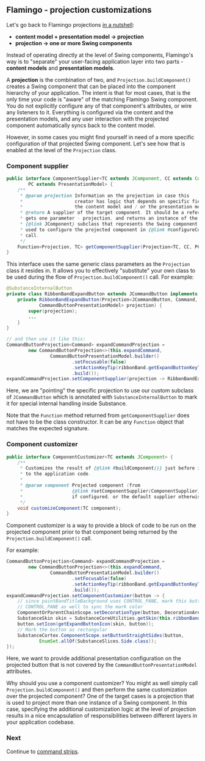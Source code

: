 ## Flamingo - projection customizations

Let's go back to Flamingo projections [in a nutshell](Intro.md):

- **content model + presentation model &#8594; projection**
- **projection &#8594; one or more Swing components**

Instead of operating directly at the level of Swing components, Flamingo's way is to "separate" your user-facing application layer into two parts - **content models** and **presentation models**.

A **projection** is the combination of two, and `Projection.buildComponent()` creates a Swing component that can be placed into the component hierarchy of your application. The intent is that for most cases, that is the only time your code is "aware" of the matching Flamingo Swing component. You do not explicitly configure any of that component's attributes, or wire any listeners to it. Everything is configured via the content and the presentation models, and any user interaction with the projected component automatically syncs back to the content model.

However, in some cases you might find yourself in need of a more specific configuration of that projected Swing component. Let's see how that is enabled at the level of the `Projection` class.

### Component supplier

```java
public interface ComponentSupplier<TC extends JComponent, CC extends ContentModel,
        PC extends PresentationModel> {
    /**
     * @param projection Information on the projection in case this
     *                   creator has logic that depends on specific field(s) of
     *                   the content model and / or the presentation model.
     * @return A supplier of the target component. It should be a reference to a function that
     * gets one parameter - projection, and returns an instance of the matching
     * {@link JComponent} subclass that represents the Swing component to be
     * used to configure the projected component in {@link #configureComponent(JComponent)}
     * call.
     */
    Function<Projection, TC> getComponentSupplier(Projection<TC, CC, PC> projection);
}
```

This interface uses the same generic class parameters as the `Projection` class it resides in. It allows you to effectively "substitute" your own class to be used during the flow of `Projection.buildComponent()` call. For example:

```java
@SubstanceInternalButton
private class RibbonBandExpandButton extends JCommandButton implements FlamingoInternalButton {
    private RibbonBandExpandButton(Projection<JCommandButton, Command,
            CommandButtonPresentationModel> projection) {
        super(projection);
        ...
    }
}

// and then use it like this:
CommandButtonProjection<Command> expandCommandProjection =
        new CommandButtonProjection<>(this.expandCommand,
                CommandButtonPresentationModel.builder()
                        .setFocusable(false)
                        .setActionKeyTip(ribbonBand.getExpandButtonKeyTip())
                        .build());
expandCommandProjection.setComponentSupplier(projection -> RibbonBandExpandButton::new);
```

Here, we are "pointing" the specific projection to use our custom subclass of `JCommandButton` which is annotated with `SubstanceInternalButton` to mark it for special internal handling inside Substance.

Note that the `Function` method returned from `getComponentSupplier` does not have to be the class constructor. It can be any `Function` object that matches the expected signature.

### Component customizer

```java
public interface ComponentCustomizer<TC extends JComponent> {
    /**
     * Customizes the result of {@link #buildComponent()} just before it is returned
     * to the application code.
     *
     * @param component Projected component (from
     *                  {@link #setComponentSupplier(ComponentSupplier)}
     *                  if configured, or the default supplier otherwise.
     */
    void customizeComponent(TC component);
}
```

Component customizer is a way to provide a block of code to be run on the projected component prior to that component being returned by the `Projection.buildComponent()` call.

For example:

```java
CommandButtonProjection<Command> expandCommandProjection =
        new CommandButtonProjection<>(this.expandCommand,
                CommandButtonPresentationModel.builder()
                        .setFocusable(false)
                        .setActionKeyTip(ribbonBand.getExpandButtonKeyTip())
                        .build());
expandCommandProjection.setComponentCustomizer(button -> {
    // since paintBandTitleBackground uses CONTROL_PANE, mark this button with
    // CONTROL_PANE as well to sync the mark color
    ComponentOrParentChainScope.setDecorationType(button, DecorationAreaType.CONTROL_PANE);
    SubstanceSkin skin = SubstanceCoreUtilities.getSkin(this.ribbonBand);
    button.setIcon(getExpandButtonIcon(skin, button));
    // Mark the button as rectangular
    SubstanceCortex.ComponentScope.setButtonStraightSides(button,
            EnumSet.allOf(SubstanceSlices.Side.class));
});
```

Here, we want to provide additional presentation configuration on the projected button that is not covered by the `CommandButtonPresentationModel` attributes.

Why should you use a component customizer? You might as well simply call `Projection.buildComponent()` and then perform the same customization over the projected component? One of the target cases is a projection that is used to project more than one instance of a Swing component. In this case, specifying the additional customization logic at the level of projection results in a nice encapsulation of responsibilities between different layers in your application codebase.

### Next

Continue to [command strips](CommandStrip.md).
